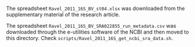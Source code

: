 
The spreadsheet `Ravel_2011_16S_BV_st04.xlsx` was downloaded from
the supplementary material of the research article.

The spreadsheet `Ravel_2011_16S_BV_SRA022855_run_metadata.csv` was downloaded
through the e-utilities software of the NCBI and then moved to this directory.
Check
`scripts/Ravel_2011_16S_get_ncbi_sra_data.sh`.

